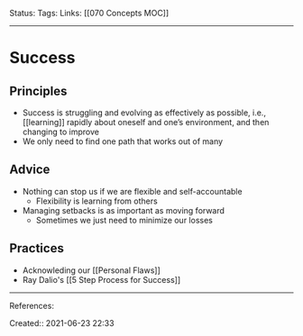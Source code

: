 Status:
Tags: 
Links: [[070 Concepts MOC]]
___
# Success
## Principles
- Success is struggling and evolving as effectively as possible, i.e., [[learning]] rapidly about oneself and one’s environment, and then changing to improve
- We only need to find one path that works out of many
## Advice
- Nothing can stop us if we are flexible and self-accountable
	- Flexibility is learning from others
- Managing setbacks is as important as moving forward
	- Sometimes we just need to minimize our losses
## Practices
- Acknowleding our [[Personal Flaws]]
- Ray Dalio's [[5 Step Process for Success]]
___
References:

Created:: 2021-06-23 22:33